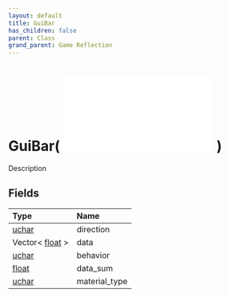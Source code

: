 ```yaml
---
layout: default
title: GuiBar
has_children: false
parent: Class
grand_parent: Game Reflection
---
```

# GuiBar( ![ GuiImage ](/game-reflection/classes/gui_image.md) )
Description 

## Fields
| Type | Name |
|:-------------|:--------------|
| [uchar](/game-reflection/enums/uchar.md) | direction |
| Vector< [float](/game-reflection/components/float.md) > | data |
| [uchar](/game-reflection/enums/uchar.md) | behavior |
| [float](/game-reflection/components/float.md) | data_sum |
| [uchar](/game-reflection/enums/uchar.md) | material_type |

